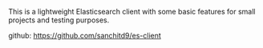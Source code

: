 This is a lightweight Elasticsearch client with some basic features for small projects and testing purposes.

github: https://github.com/sanchitd9/es-client